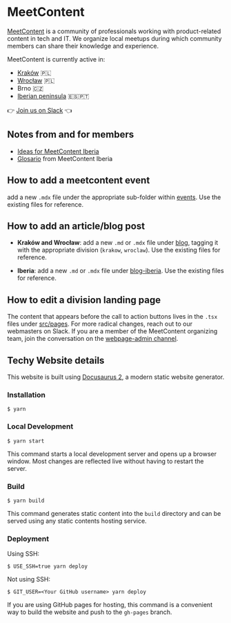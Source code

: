 # MeetContent

[MeetContent](https://meetcontent.org) is a community of professionals working
with product-related content in tech and IT. We organize local meetups during
which community members can share their knowledge and experience.

MeetContent is currently active in:

- [Kraków](https://meetcontent.github.io/krakow) 🇵🇱
- [Wrocław](https://meetcontent.github.io/wroclaw) 🇵🇱
- Brno 🇨🇿
- [Iberian peninsula](https://meetcontent.github.io/iberia) 🇪🇸🇵🇹

👉
[Join us on Slack](https://join.slack.com/t/meetcontent/shared_invite/zt-25fwtg7g4-nphKJKAb1CwCZmSS9rJlWQ)
👈

## Notes from and for members

- [Ideas for MeetContent Iberia](MC_IBERIA_IDEAS.md)
- [Glosario](MC_IBERIA_GLOSARIO.md) from MeetContent Iberia

## How to add a meetcontent event

add a new `.mdx` file under the appropriate sub-folder within [events](events). Use the existing files for reference.

## How to add an article/blog post

- **Kraków and Wrocław**: add a new `.md` or `.mdx` file under [blog](blog), tagging it with the appropriate division (`krakow`, `wroclaw`). Use the existing files for reference.

- **Iberia**: add a new `.md` or `.mdx` file under [blog-iberia](blog-iberia). Use the existing files for reference.

## How to edit a division landing page

The content that appears before the call to action buttons lives in the `.tsx` files under [src/pages](src/pages).
For more radical changes, reach out to our webmasters on Slack. If you are a member of the MeetContent organizing team, join the conversation on the [webpage-admin channel](https://meetcontent.slack.com/archives/C05NK62J7EE).

## Techy Website details

This website is built using [Docusaurus 2](https://docusaurus.io/), a modern
static website generator.

### Installation

```
$ yarn
```

### Local Development

```
$ yarn start
```

This command starts a local development server and opens up a browser window.
Most changes are reflected live without having to restart the server.

### Build

```
$ yarn build
```

This command generates static content into the `build` directory and can be
served using any static contents hosting service.

### Deployment

Using SSH:

```
$ USE_SSH=true yarn deploy
```

Not using SSH:

```
$ GIT_USER=<Your GitHub username> yarn deploy
```

If you are using GitHub pages for hosting, this command is a convenient way to
build the website and push to the `gh-pages` branch.
